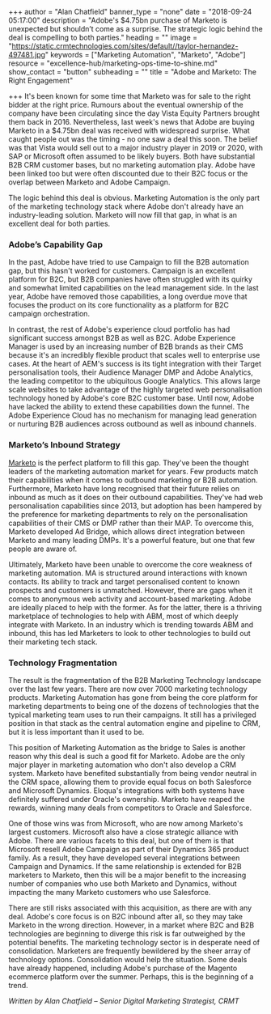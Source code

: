 +++
author = "Alan Chatfield"
banner_type = "none"
date = "2018-09-24 05:17:00"
description = "Adobe's $4.75bn purchase of Marketo is unexpected but shouldn’t come as a surprise. The strategic logic behind the deal is compelling to both parties."
heading = ""
image = "https://static.crmtechnologies.com/sites/default//taylor-hernandez-497481.jpg"
keywords = ["Marketing Automation", "Marketo", "Adobe"]
resource = "excellence-hub/marketing-ops-time-to-shine.md"
show_contact = "button"
subheading = ""
title = "Adobe and Marketo: The Right Engagement"

+++
It's been known for some time that Marketo was for sale to the right bidder at the right price. Rumours about the eventual ownership of the company have been circulating since the day Vista Equity Partners brought them back in 2016. Nevertheless, last week's news that Adobe are buying Marketo in a $4.75bn deal was received with widespread surprise. What caught people out was the timing - no one saw a deal this soon. The belief was that Vista would sell out to a major industry player in 2019 or 2020, with SAP or Microsoft often assumed to be likely buyers. Both have substantial B2B CRM customer bases, but no marketing automation play. Adobe have been linked too but were often discounted due to their B2C focus or the overlap between Marketo and Adobe Campaign.

The logic behind this deal is obvious. Marketing Automation is the only part of the marketing technology stack where Adobe don't already have an industry-leading solution. Marketo will now fill that gap, in what is an excellent deal for both parties.

### Adobe’s Capability Gap

In the past, Adobe have tried to use Campaign to fill the B2B automation gap, but this hasn't worked for customers. Campaign is an excellent platform for B2C, but B2B companies have often struggled with its quirky and somewhat limited capabilities on the lead management side. In the last year, Adobe have removed those capabilities, a long overdue move that focuses the product on its core functionality as a platform for B2C campaign orchestration.

In contrast, the rest of Adobe's experience cloud portfolio has had significant success amongst B2B as well as B2C. Adobe Experience Manager is used by an increasing number of B2B brands as their CMS because it's an incredibly flexible product that scales well to enterprise use cases. At the heart of AEM's success is its tight integration with their Target personalisation tools, their Audience Manager DMP and Adobe Analytics, the leading competitor to the ubiquitous Google Analytics. This allows large scale websites to take advantage of the highly targeted web personalisation technology honed by Adobe's core B2C customer base. Until now, Adobe have lacked the ability to extend these capabilities down the funnel. The Adobe Experience Cloud has no mechanism for managing lead generation or nurturing B2B audiences across outbound as well as inbound channels.

### Marketo’s Inbound Strategy

[Marketo](https://www.crmtechnologies.com/what-we-do/technology-services/Marketo "Marketo services") is the perfect platform to fill this gap. They've been the thought leaders of the marketing automation market for years. Few products match their capabilities when it comes to outbound marketing or B2B automation. Furthermore, Marketo have long recognised that their future relies on inbound as much as it does on their outbound capabilities. They've had web personalisation capabilities since 2013, but adoption has been hampered by the preference for marketing departments to rely on the personalisation capabilities of their CMS or DMP rather than their MAP. To overcome this, Marketo developed Ad Bridge, which allows direct integration between Marketo and many leading DMPs. It's a powerful feature, but one that few people are aware of.

Ultimately, Marketo have been unable to overcome the core weakness of marketing automation. MA is structured around interactions with known contacts. Its ability to track and target personalised content to known prospects and customers is unmatched. However, there are gaps when it comes to anonymous web activity and account-based marketing. Adobe are ideally placed to help with the former. As for the latter, there is a thriving marketplace of technologies to help with ABM, most of which deeply integrate with Marketo. In an industry which is trending towards ABM and inbound, this has led Marketers to look to other technologies to build out their marketing tech stack.

### Technology Fragmentation

The result is the fragmentation of the B2B Marketing Technology landscape over the last few years. There are now over 7000 marketing technology products. Marketing Automation has gone from being the core platform for marketing departments to being one of the dozens of technologies that the typical marketing team uses to run their campaigns. It still has a privileged position in that stack as the central automation engine and pipeline to CRM, but it is less important than it used to be.

This position of Marketing Automation as the bridge to Sales is another reason why this deal is such a good fit for Marketo. Adobe are the only major player in marketing automation who don't also develop a CRM system. Marketo have benefited substantially from being vendor neutral in the CRM space, allowing them to provide equal focus on both Salesforce and Microsoft Dynamics. Eloqua's integrations with both systems have definitely suffered under Oracle's ownership. Marketo have reaped the rewards, winning many deals from competitors to Oracle and Salesforce.

One of those wins was from Microsoft, who are now among Marketo's largest customers. Microsoft also have a close strategic alliance with Adobe. There are various facets to this deal, but one of them is that Microsoft resell Adobe Campaign as part of their Dynamics 365 product family. As a result, they have developed several integrations between Campaign and Dynamics. If the same relationship is extended for B2B marketers to Marketo, then this will be a major benefit to the increasing number of companies who use both Marketo and Dynamics, without impacting the many Marketo customers who use Salesforce.

There are still risks associated with this acquisition, as there are with any deal. Adobe's core focus is on B2C inbound after all, so they may take Marketo in the wrong direction. However, in a market where B2C and B2B technologies are beginning to diverge this risk is far outweighed by the potential benefits. The marketing technology sector is in desperate need of consolidation. Marketers are frequently bewildered by the sheer array of technology options. Consolidation would help the situation. Some deals have already happened, including Adobe's purchase of the Magento ecommerce platform over the summer. Perhaps, this is the beginning of a trend.

_Written by Alan Chatfield – Senior Digital Marketing Strategist, CRMT_
